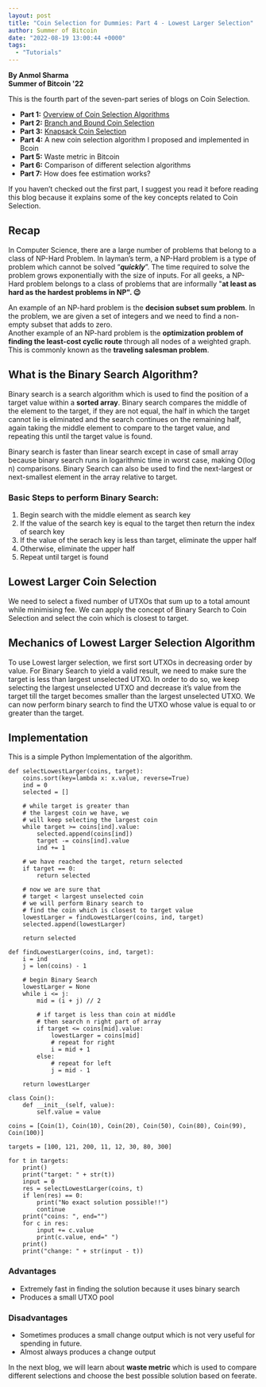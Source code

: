 ```yaml
---
layout: post
title: "Coin Selection for Dummies: Part 4 - Lowest Larger Selection"
author: Summer of Bitcoin
date: "2022-08-19 13:00:44 +0000"
tags:
  - "Tutorials"
---
```


********By Anmol Sharma********  
********Summer of Bitcoin '22********

This is the fourth part of the seven-part series of blogs on Coin Selection.

* **Part 1:** [Overview of Coin Selection Algorithms](https://blog.summerofbitcoin.org/coin-selection-part-1/)
* **Part 2:** [Branch and Bound Coin Selection](https://blog.summerofbitcoin.org/coin-selection-for-dummies-2/)
* **Part 3:** [Knapsack Coin Selection](https://blog.summerofbitcoin.org/coin-selection-for-dummies-part-3/)
* **Part 4:** A new coin selection algorithm I proposed and implemented in Bcoin
* **Part 5:** Waste metric in Bitcoin
* **Part 6:** Comparison of different selection algorithms
* **Part 7:** How does fee estimation works?

If you haven’t checked out the first part, I suggest you read it before reading this blog because it explains some of the key concepts related to Coin Selection.

## **Recap**

In Computer Science, there are a large number of problems that belong to a class of NP-Hard Problem. In layman’s term, a NP-Hard problem is a type of problem which cannot be solved “***quickly***”. The time required to solve the problem grows exponentially with the size of inputs. For all geeks, a NP-Hard problem belongs to a class of problems that are informally "**at least as hard as the hardest problems in NP". 😉**

An example of an NP-hard problem is the **decision subset sum problem**. In the problem, we are given a set of integers and we need to find a non-empty subset that adds to zero.  
Another example of an NP-hard problem is the **optimization problem of finding the least-cost cyclic route** through all nodes of a weighted graph. This is commonly known as the **traveling salesman problem**.

## **What is the Binary Search Algorithm?**

Binary search is a search algorithm which is used to find the position of a target value within a **sorted array**. Binary search compares the middle of the element to the target, if they are not equal, the half in which the target cannot lie is eliminated and the search continues on the remaining half, again taking the middle element to compare to the target value, and repeating this until the target value is found.

Binary search is faster than linear search except in case of small array because binary search runs in logarithmic time in worst case, making O(log n) comparisons. Binary Search can also be used to find the next-largest or next-smallest element in the array relative to target.

### **Basic Steps to perform Binary Search:**

1. Begin search with the middle element as search key
2. If the value of the search key is equal to the target then return the index of search key
3. If the value of the serach key is less than target, eliminate the upper half
4. Otherwise, eliminate the upper half
5. Repeat until target is found

## **Lowest Larger Coin Selection**

We need to select a fixed number of UTXOs that sum up to a total amount while minimising fee. We can apply the concept of Binary Search to Coin Selection and select the coin which is closest to target.

## **Mechanics of Lowest Larger Selection Algorithm**

To use Lowest larger selection, we first sort UTXOs in decreasing order by value. For Binary Search to yield a valid result, we need to make sure the target is less than largest unselected UTXO. In order to do so, we keep selecting the largest unselected UTXO and decrease it’s value from the target till the target becomes smaller than the largest unselected UTXO. We can now perform binary search to find the UTXO whose value is equal to or greater than the target.

## **Implementation**

This is a simple Python Implementation of the algorithm.

```
def selectLowestLarger(coins, target):
    coins.sort(key=lambda x: x.value, reverse=True)
    ind = 0
    selected = []

    # while target is greater than
    # the largest coin we have, we
    # will keep selecting the largest coin
    while target >= coins[ind].value:
        selected.append(coins[ind])
        target -= coins[ind].value
        ind += 1

    # we have reached the target, return selected
    if target == 0:
        return selected

    # now we are sure that
    # target < largest unselected coin
    # we will perform Binary search to
    # find the coin which is closest to target value
    lowestLarger = findLowestLarger(coins, ind, target)
    selected.append(lowestLarger)

    return selected

def findLowestLarger(coins, ind, target):
    i = ind
    j = len(coins) - 1

    # begin Binary Search
    lowestLarger = None
    while i <= j:
        mid = (i + j) // 2

        # if target is less than coin at middle
        # then search n right part of array
        if target <= coins[mid].value:
            lowestLarger = coins[mid]
            # repeat for right
            i = mid + 1
        else:
            # repeat for left
            j = mid - 1

    return lowestLarger

class Coin():
    def __init__(self, value):
        self.value = value

coins = [Coin(1), Coin(10), Coin(20), Coin(50), Coin(80), Coin(99), Coin(100)]

targets = [100, 121, 200, 11, 12, 30, 80, 300]

for t in targets:
    print()
    print("target: " + str(t))
    input = 0
    res = selectLowestLarger(coins, t)
    if len(res) == 0:
        print("No exact solution possible!!")
        continue
    print("coins: ", end="")
    for c in res:
        input += c.value
        print(c.value, end=" ")
    print()
    print("change: " + str(input - t))

```

### **Advantages**

* Extremely fast in finding the solution because it uses binary search
* Produces a small UTXO pool

### **Disadvantages**

* Sometimes produces a small change output which is not very useful for spending in future.
* Almost always produces a change output

In the next blog, we will learn about **waste metric** which is used to compare different selections and choose the best possible solution based on feerate.
